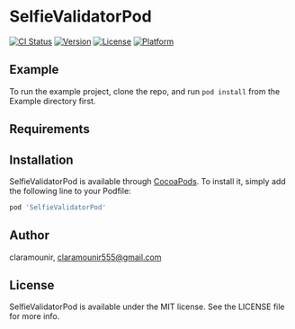 # SelfieValidatorPod

[![CI Status](https://img.shields.io/travis/claramounir/SelfieValidatorPod.svg?style=flat)](https://travis-ci.org/claramounir/SelfieValidatorPod)
[![Version](https://img.shields.io/cocoapods/v/SelfieValidatorPod.svg?style=flat)](https://cocoapods.org/pods/SelfieValidatorPod)
[![License](https://img.shields.io/cocoapods/l/SelfieValidatorPod.svg?style=flat)](https://cocoapods.org/pods/SelfieValidatorPod)
[![Platform](https://img.shields.io/cocoapods/p/SelfieValidatorPod.svg?style=flat)](https://cocoapods.org/pods/SelfieValidatorPod)

## Example

To run the example project, clone the repo, and run `pod install` from the Example directory first.

## Requirements

## Installation

SelfieValidatorPod is available through [CocoaPods](https://cocoapods.org). To install
it, simply add the following line to your Podfile:

```ruby
pod 'SelfieValidatorPod'
```

## Author

claramounir, claramounir555@gmail.com

## License

SelfieValidatorPod is available under the MIT license. See the LICENSE file for more info.
